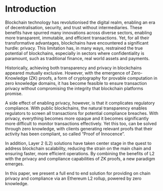 # Introduction

Blockchain technology has revolutionised the digital realm, enabling an era of decentralisation, security, and trust without intermediaries. These benefits have spurred many innovations across diverse sectors, enabling more transparent, immutable, and efficient transactions. Yet, for all their transformative advantages, blockchains have encountered a significant hurdle: privacy. This limitation has, in many ways, restrained the true potential of blockchains, especially in sectors where confidentiality is paramount, such as traditional finance, real world assets and payments.

Historically, achieving both transparency and privacy in blockchains appeared mutually exclusive. However, with the emergence of Zero-Knowledge (ZK) proofs, a form of cryptography for provable computation in zero knowledge domains, it has become feasible to ensure transaction privacy without compromising the integrity that blockchain platforms promise.

A side effect of enabling privacy, however, is that it complicates regulatory compliance. With public blockchains, the natural transparency enables regulators to screen all transactions for potential compliance breaches. With privacy, everything becomes more opaque and it becomes significantly more difficult to monitor transactions effectively. Yet this too, can be solved through zero knowledge, with clients generating relevant proofs that their activity has been compliant, so called “Proof of Innocence”.

In addition, Layer 2 (L2) solutions have taken center stage in the quest to address blockchain scalability, reducing the strain on the main chain and ensuring faster, more efficient operations. By combining the benefits of L2 with the privacy and compliance capabilities of ZK proofs, a new paradigm emerges.

In this paper, we present a full end to end solution for providing on chain privacy and compliance via an Ethereum L2 rollup, powered by zero knowledge.
